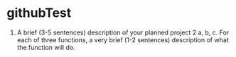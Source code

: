 # githubTest

1. A brief (3-5 sentences) description of your planned project
2 a, b, c. For each of three functions, a very brief (1-2 sentences) description of what the function will do.
